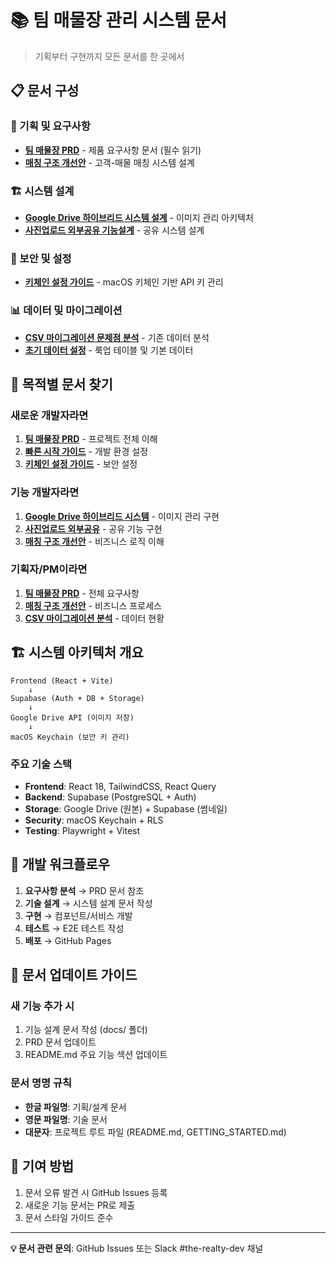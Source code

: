 # 📚 팀 매물장 관리 시스템 문서

> 기획부터 구현까지 모든 문서를 한 곳에서

## 📋 문서 구성

### 🎯 기획 및 요구사항
- **[팀 매물장 PRD](팀_매물장_PRD.md)** - 제품 요구사항 문서 (필수 읽기)
- **[매칭 구조 개선안](매칭_구조_개선안.md)** - 고객-매물 매칭 시스템 설계

### 🏗️ 시스템 설계  
- **[Google Drive 하이브리드 시스템 설계](Google_Drive_하이브리드_시스템_설계.md)** - 이미지 관리 아키텍처
- **[사진업로드 외부공유 기능설계](사진업로드_외부공유_기능설계.md)** - 공유 시스템 설계

### 🔐 보안 및 설정
- **[키체인 설정 가이드](키체인_설정_가이드.md)** - macOS 키체인 기반 API 키 관리

### 📊 데이터 및 마이그레이션
- **[CSV 마이그레이션 문제점 분석](CSV_마이그레이션_문제점_분석.md)** - 기존 데이터 분석
- **[초기 데이터 설정](초기_데이터_설정.md)** - 룩업 테이블 및 기본 데이터

## 🎯 목적별 문서 찾기

### 새로운 개발자라면
1. **[팀 매물장 PRD](팀_매물장_PRD.md)** - 프로젝트 전체 이해
2. **[빠른 시작 가이드](../GETTING_STARTED.md)** - 개발 환경 설정
3. **[키체인 설정 가이드](키체인_설정_가이드.md)** - 보안 설정

### 기능 개발자라면  
1. **[Google Drive 하이브리드 시스템](Google_Drive_하이브리드_시스템_설계.md)** - 이미지 관리 구현
2. **[사진업로드 외부공유](사진업로드_외부공유_기능설계.md)** - 공유 기능 구현
3. **[매칭 구조 개선안](매칭_구조_개선안.md)** - 비즈니스 로직 이해

### 기획자/PM이라면
1. **[팀 매물장 PRD](팀_매물장_PRD.md)** - 전체 요구사항
2. **[매칭 구조 개선안](매칭_구조_개선안.md)** - 비즈니스 프로세스
3. **[CSV 마이그레이션 분석](CSV_마이그레이션_문제점_분석.md)** - 데이터 현황

## 🏗️ 시스템 아키텍처 개요

```
Frontend (React + Vite)
    ↓
Supabase (Auth + DB + Storage)
    ↓  
Google Drive API (이미지 저장)
    ↓
macOS Keychain (보안 키 관리)
```

### 주요 기술 스택
- **Frontend**: React 18, TailwindCSS, React Query
- **Backend**: Supabase (PostgreSQL + Auth)
- **Storage**: Google Drive (원본) + Supabase (썸네일)  
- **Security**: macOS Keychain + RLS
- **Testing**: Playwright + Vitest

## 🔄 개발 워크플로우

1. **요구사항 분석** → PRD 문서 참조
2. **기술 설계** → 시스템 설계 문서 작성
3. **구현** → 컴포넌트/서비스 개발
4. **테스트** → E2E 테스트 작성
5. **배포** → GitHub Pages

## 📝 문서 업데이트 가이드

### 새 기능 추가 시
1. 기능 설계 문서 작성 (docs/ 폴더)
2. PRD 문서 업데이트
3. README.md 주요 기능 섹션 업데이트

### 문서 명명 규칙
- **한글 파일명**: 기획/설계 문서
- **영문 파일명**: 기술 문서
- **대문자**: 프로젝트 루트 파일 (README.md, GETTING_STARTED.md)

## 🤝 기여 방법

1. 문서 오류 발견 시 GitHub Issues 등록
2. 새로운 기능 문서는 PR로 제출
3. 문서 스타일 가이드 준수

---

**💡 문서 관련 문의**: GitHub Issues 또는 Slack #the-realty-dev 채널